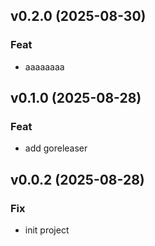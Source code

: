 ## v0.2.0 (2025-08-30)

### Feat

- aaaaaaaa

## v0.1.0 (2025-08-28)

### Feat

- add goreleaser

## v0.0.2 (2025-08-28)

### Fix

- init project
